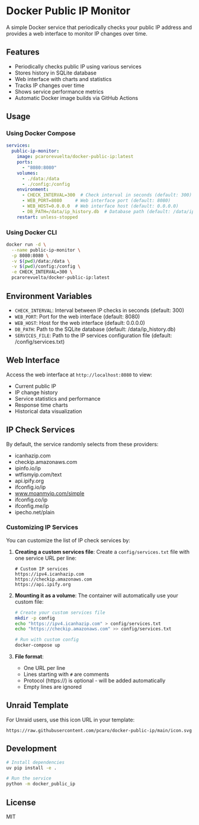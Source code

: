 # Docker Public IP Monitor

A simple Docker service that periodically checks your public IP address and provides a web interface to monitor IP changes over time.

## Features

- Periodically checks public IP using various services
- Stores history in SQLite database
- Web interface with charts and statistics
- Tracks IP changes over time
- Shows service performance metrics
- Automatic Docker image builds via GitHub Actions

## Usage

### Using Docker Compose

```yaml
services:
  public-ip-monitor:
    image: pcarorevuelta/docker-public-ip:latest
    ports:
      - "8080:8080"
    volumes:
      - ./data:/data
      - ./config:/config
    environment:
      - CHECK_INTERVAL=300  # Check interval in seconds (default: 300)
      - WEB_PORT=8080     # Web interface port (default: 8080)
      - WEB_HOST=0.0.0.0  # Web interface host (default: 0.0.0.0)
      - DB_PATH=/data/ip_history.db  # Database path (default: /data/ip_history.db)
    restart: unless-stopped
```

### Using Docker CLI

```bash
docker run -d \
  --name public-ip-monitor \
  -p 8080:8080 \
  -v $(pwd)/data:/data \
  -v $(pwd)/config:/config \
  -e CHECK_INTERVAL=300 \
  pcarorevuelta/docker-public-ip:latest
```

## Environment Variables

- `CHECK_INTERVAL`: Interval between IP checks in seconds (default: 300)
- `WEB_PORT`: Port for the web interface (default: 8080)
- `WEB_HOST`: Host for the web interface (default: 0.0.0.0)
- `DB_PATH`: Path to the SQLite database (default: /data/ip_history.db)
- `SERVICES_FILE`: Path to the IP services configuration file (default: /config/services.txt)

## Web Interface

Access the web interface at `http://localhost:8080` to view:
- Current public IP
- IP change history
- Service statistics and performance
- Response time charts
- Historical data visualization

## IP Check Services

By default, the service randomly selects from these providers:
- icanhazip.com
- checkip.amazonaws.com
- ipinfo.io/ip
- wtfismyip.com/text
- api.ipify.org
- ifconfig.io/ip
- www.moanmyip.com/simple
- ifconfig.co/ip
- ifconfig.me/ip
- ipecho.net/plain

### Customizing IP Services

You can customize the list of IP check services by:

1. **Creating a custom services file**: Create a `config/services.txt` file with one service URL per line:
   ```
   # Custom IP services
   https://ipv4.icanhazip.com
   https://checkip.amazonaws.com
   https://api.ipify.org
   ```

2. **Mounting it as a volume**: The container will automatically use your custom file:
   ```bash
   # Create your custom services file
   mkdir -p config
   echo "https://ipv4.icanhazip.com" > config/services.txt
   echo "https://checkip.amazonaws.com" >> config/services.txt
   
   # Run with custom config
   docker-compose up
   ```

3. **File format**:
   - One URL per line
   - Lines starting with `#` are comments
   - Protocol (https://) is optional - will be added automatically
   - Empty lines are ignored

## Unraid Template

For Unraid users, use this icon URL in your template:

```
https://raw.githubusercontent.com/pcaro/docker-public-ip/main/icon.svg
```

## Development

```bash
# Install dependencies
uv pip install -e .

# Run the service
python -m docker_public_ip
```

## License

MIT